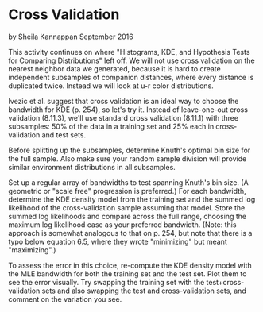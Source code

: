 # Cross Validation

by Sheila Kannappan September 2016

This activity continues on where "Histograms, KDE, and Hypothesis Tests for Comparing Distributions" left off. We will not use cross validation on the nearest neighbor data we generated, because it is hard to create independent subsamples of companion distances, where every distance is duplicated twice. Instead we will look at u-r color distributions.

Ivezic et al. suggest that cross validation is an ideal way to choose the bandwidth for KDE (p. 254), so let's try it. Instead of leave-one-out cross validation (8.11.3), we'll use standard cross validation (8.11.1) with three subsamples: 50% of the data in a training set and 25% each in cross-validation and test sets.

Before splitting up the subsamples, determine Knuth's optimal bin size for the full sample. Also make sure your random sample division will provide similar environment distributions in all subsamples. 

Set up a regular array of bandwidths to test spanning Knuth's bin size. (A geometric or "scale free" progression is preferred.) For each bandwidth, determine the KDE density model from the training set and the summed log likelihood of the cross-validation sample assuming that model. Store the summed log likelihoods and compare across the full range, choosing the maximum log likelihood case as your preferred bandwidth. (Note: this approach is somewhat analogous to that on p. 254, but note that there is a typo below equation 6.5, where they wrote "minimizing" but meant "maximizing".)

To assess the error in this choice, re-compute the KDE density model with the MLE bandwidth for both the training set and the test set. Plot them to see the error visually. Try swapping the training set with the test+cross-validation sets and also swapping the test and cross-validation sets, and comment on the variation you see.
